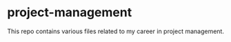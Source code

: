 # project-management

This repo contains various files related to my career in project management. 

